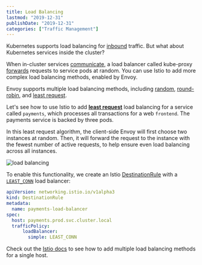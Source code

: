 ```yaml
---
title: Load Balancing
lastmod: "2019-12-31"
publishDate: "2019-12-31"
categories: ["Traffic Management"]
---
```


Kubernetes supports load balancing for [inbound](https://kubernetes.io/docs/concepts/services-networking/service/#loadbalancer) traffic. But what about Kubernetes services inside the cluster?

When in-cluster services [communicate](https://kubernetes.io/docs/concepts/services-networking/#proxy-mode-iptables), a load balancer called kube-proxy [forwards](https://cloud.google.com/kubernetes-engine/docs/concepts/network-overview#services) requests to service pods at random. You can use Istio to add more complex load balancing methods, enabled by Envoy.

Envoy supports multiple load balancing methods, including [random](https://www.envoyproxy.io/docs/envoy/latest/intro/arch_overview/upstream/load_balancing/load_balancers#random), [round-robin](https://www.envoyproxy.io/docs/envoy/latest/intro/arch_overview/upstream/load_balancing/load_balancers#weighted-round-robin), and [least request](https://www.envoyproxy.io/docs/envoy/latest/intro/arch_overview/upstream/load_balancing/load_balancers#weighted-least-request).

Let's see how to use Istio to add [**least request**](https://www.envoyproxy.io/docs/envoy/latest/intro/arch_overview/upstream/load_balancing/load_balancers#weighted-least-request) load balancing for a service called `payments`, which processes all transactions for a web `frontend`. The payments service is backed by three pods.

In this least request algorithm, the client-side Envoy will first choose two instances at random. Then, it will forward the request to the instance with the fewest number of active requests, to help ensure even load balancing across all instances.

![load balancing](/images/lb-least-requests.png)

To enable this functionality, we create an Istio [DestinationRule](https://istio.io/docs/reference/config/networking/v1alpha3/destination-rule/) with a [`LEAST_CONN`](https://istio.io/docs/reference/config/networking/v1alpha3/destination-rule/#LoadBalancerSettings-SimpleLB) load balancer:

```YAML
apiVersion: networking.istio.io/v1alpha3
kind: DestinationRule
metadata:
  name: payments-load-balancer
spec:
  host: payments.prod.svc.cluster.local
  trafficPolicy:
      loadBalancer:
        simple: LEAST_CONN
```

Check out the [Istio docs](https://istio.io/docs/concepts/traffic-management/#load-balancing-3-subsets) to see how to add multiple load balancing methods for a single host.